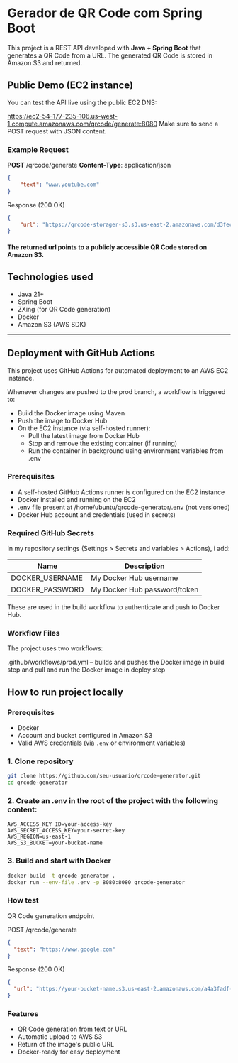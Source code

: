 # Gerador de QR Code com Spring Boot

This project is a REST API developed with **Java + Spring Boot** that generates a QR Code from a URL. The generated QR Code is stored in Amazon S3 and returned.


## Public Demo (EC2 instance) 

You can test the API live using the public EC2 DNS:

https://ec2-54-177-235-106.us-west-1.compute.amazonaws.com/qrcode/generate:8080
Make sure to send a POST request with JSON content.

### Example Request
**POST** /qrcode/generate
**Content-Type**: application/json

```json
{
    "text": "www.youtube.com"
}
```

Response (200 OK)
```json
{
    "url": "https://qrcode-storager-s3.s3.us-east-2.amazonaws.com/d3fec855-4473-440d-aa14-1751c3df8a26"
}
```
#### The returned url points to a publicly accessible QR Code stored on Amazon S3.

## Technologies used

- Java 21+
- Spring Boot
- ZXing (for QR Code generation)
- Docker
- Amazon S3 (AWS SDK)

---

## Deployment with GitHub Actions

This project uses GitHub Actions for automated deployment to an AWS EC2 instance.

Whenever changes are pushed to the prod branch, a workflow is triggered to:

* Build the Docker image using Maven
* Push the image to Docker Hub
* On the EC2 instance (via self-hosted runner):
  * Pull the latest image from Docker Hub
  * Stop and remove the existing container (if running)
  * Run the container in background using environment variables from .env

### Prerequisites

* A self-hosted GitHub Actions runner is configured on the EC2 instance  
* Docker installed and running on the EC2  
* .env file present at /home/ubuntu/qrcode-generator/.env (not versioned)  
* Docker Hub account and credentials (used in secrets)

### Required GitHub Secrets

In my repository settings (Settings > Secrets and variables > Actions), i add:

| Name            | Description                  |
|-----------------|------------------------------|
| DOCKER_USERNAME | My Docker Hub username       |
| DOCKER_PASSWORD | My Docker Hub password/token |

These are used in the build workflow to authenticate and push to Docker Hub.

### Workflow Files

The project uses two workflows:

.github/workflows/prod.yml – builds and pushes the Docker image in build step and pull and run the Docker image in deploy step

## How to run project locally

### Prerequisites

- Docker
- Account and bucket configured in Amazon S3
- Valid AWS credentials (via `.env` or environment variables)

### 1. Clone repository

```bash
git clone https://github.com/seu-usuario/qrcode-generator.git
cd qrcode-generator
```

### 2. Create an .env in the root of the project with the following content:
```env
AWS_ACCESS_KEY_ID=your-access-key
AWS_SECRET_ACCESS_KEY=your-secret-key
AWS_REGION=us-east-1
AWS_S3_BUCKET=your-bucket-name
```

### 3. Build and start with Docker
```bash
docker build -t qrcode-generator .
docker run --env-file .env -p 8080:8080 qrcode-generator
```

### How test
QR Code generation endpoint

POST /qrcode/generate
```json
{
  "text": "https://www.google.com"
}
```

Response (200 OK)
```json
{
  "url": "https://your-bucket-name.s3.us-east-2.amazonaws.com/a4a3fadf-2f13-4a2f-ed94-a3252790d991"
}
```

### Features
* QR Code generation from text or URL
* Automatic upload to AWS S3
* Return of the image's public URL
* Docker-ready for easy deployment








